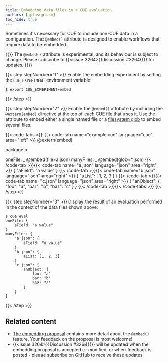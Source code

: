 ```yaml
---
title: Embedding data files in a CUE evaluation
authors: [jpluscplusm]
toc_hide: true
---
```


Sometimes it's necessary for CUE to include non-CUE data in a configuration.
The `@embed()` attribute is designed to enable workflows that require data to
be embedded.

{{<info>}}
The `@embed()` attribute is experimental, and its behaviour is subject to change.
Please subscribe to {{<issue 3264>}}discussion #3264{{</issue>}} for updates.
{{</info>}}

{{< step stepNumber="1" >}}
Enable the embedding experiment by setting the `CUE_EXPERIMENT` environment variable:
```text { title="TERMINAL" codeToCopy="ZXhwb3J0IENVRV9FWFBFUklNRU5UPWVtYmVk" }
$ export CUE_EXPERIMENT=embed
```
{{< /step >}}

{{< step stepNumber="2" >}}
Enable the `@embed()` attribute by including the `@extern(embed)` directive at
the top of each CUE file that uses it.
Use the attribute to embed either a single named file or a
[filesystem glob](https://en.wikipedia.org/wiki/Glob_(programming)) to embed
several files.

{{< code-tabs >}}
{{< code-tab name="example.cue" language="cue" area="left" >}}
@extern(embed)

package p

oneFile:   _ @embed(file=a.json)
manyFiles: _ @embed(glob=*.json)
{{< /code-tab >}}{{< code-tab name="a.json" language="json" area="right" >}}
{
    "aField": "a value"
}
{{< /code-tab >}}{{< code-tab name="b.json" language="json" area="right" >}}
{
    "aList": [
        1,
        2,
        3
    ]
}
{{< /code-tab >}}{{< code-tab name="c.json" language="json" area="right" >}}
{
    "anObject": {
        "foo": "a",
        "bar": "b",
        "baz": "c"
    }
}
{{< /code-tab >}}{{< /code-tabs >}}
{{< /step >}}

{{< step stepNumber="3" >}}
Display the result of an evaluation performed in the context of the data files shown above:
```text { title="TERMINAL" codeToCopy="Y3VlIGV2YWw=" }
$ cue eval
oneFile: {
    aField: "a value"
}
manyFiles: {
    "a.json": {
        aField: "a value"
    }
    "b.json": {
        aList: [1, 2, 3]
    }
    "c.json": {
        anObject: {
            foo: "a"
            bar: "b"
            baz: "c"
        }
    }
}
```
{{< /step >}}

## Related content

- [The embedding proposal](https://github.com/cue-lang/proposal/blob/main/designs/3264-embed.md)
  contains more detail about the `@embed()` feature. Your feedback on the
  proposal is most welcome!
- {{<issue 3264>}}Discussion #3264{{</issue>}} will be updated when the
  embedding proposal is accepted or modified, or when feedback is posted -
  please subscribe on GitHub to receive these updates
